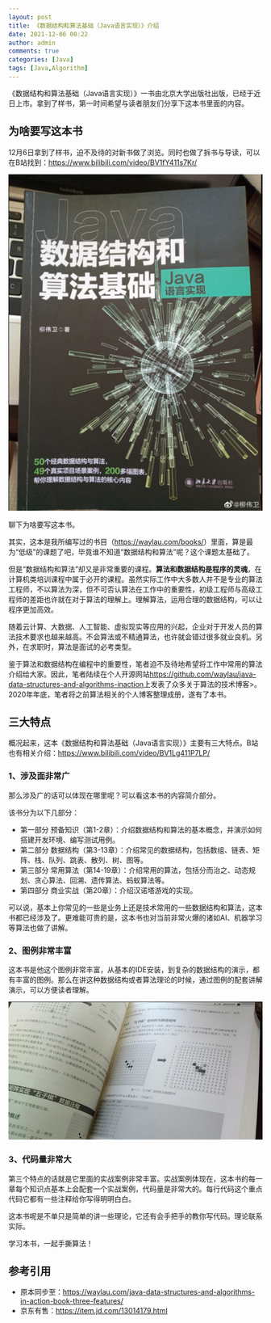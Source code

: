 ```yaml
---
layout: post
title: 《数据结构和算法基础（Java语言实现）》介绍
date: 2021-12-06 00:22
author: admin
comments: true
categories: [Java]
tags: [Java,Algorithm]
---
```


《数据结构和算法基础（Java语言实现）》一书由北京大学出版社出版，已经于近日上市。拿到了样书，第一时间希望与读者朋友们分享下这本书里面的内容。

<!-- more -->



## 为啥要写这本书

12月6日拿到了样书，迫不及待的对新书做了浏览。同时也做了拆书与导读，可以在B站找到：<https://www.bilibili.com/video/BV1fY411s7Kr/>


![](../images/post/20211206-java-data-structures-and-algorithms-001.png)

聊下为啥要写这本书。

其实，这本是我所编写过的书目（<https://waylau.com/books/>）里面，算是最为“低级”的课题了吧，毕竟谁不知道“数据结构和算法”呢？这个课题太基础了。

但是“数据结构和算法”却又是非常重要的课程。**算法和数据结构是程序的灵魂**，在计算机类培训课程中属于必开的课程。虽然实际工作中大多数人并不是专业的算法工程师，不以算法为深，但不可否认算法在工作中的重要性，初级工程师与高级工程师的差距也许就在对于算法的理解上。理解算法，运用合理的数据结构，可以让程序更加高效。

随着云计算、大数据、人工智能、虚拟现实等应用的兴起，企业对于开发人员的算法技术要求也越来越高。不会算法或不精通算法，也许就会错过很多就业良机。另外，在求职时，算法是面试的必考类型。

鉴于算法和数据结构在编程中的重要性，笔者迫不及待地希望将工作中常用的算法介绍给大家。因此，笔者陆续在个人开源网站<https://github.com/waylau/java-data-structures-and-algorithms-inaction>上发表了众多关于算法的技术博客>。2020年年底，笔者将之前算法相关的个人博客整理成册，遂有了本书。


## 三大特点

概况起来，这本《数据结构和算法基础（Java语言实现）》主要有三大特点。B站也有相关介绍：<https://www.bilibili.com/video/BV1Lg411P7LP/>


### 1、涉及面非常广

那么涉及广的话可以体现在哪里呢？可以看这本书的内容简介部分。


该书分为以下几部分：

* 第一部分 预备知识（第1-2章）：介绍数据结构和算法的基本概念，并演示如何搭建开发环境、编写测试用例。
* 第二部分 数据结构（第3-13章）：介绍常见的数据结构，包括数组、链表、矩阵、栈、队列、跳表、散列、树、图等。
* 第三部分 常用算法（第14-19章）：介绍常用的算法，包括分而治之、动态规划、贪心算法、回溯、遗传算法、蚂蚁算法等。
* 第四部分 商业实战（第20章）：介绍汉诺塔游戏的实现。


可以说，基本上你常见的一些是业务上还是技术常用的一些数据结构和算法，这本书都已经涉及了。更难能可贵的是，这本书也对当前非常火爆的诸如AI、机器学习等算法也做了讲解。

### 2、图例非常丰富

这本书是他这个图例非常丰富，从基本的IDE安装，到复杂的数据结构的演示，都有丰富的图例。那么在讲这种数据结构或者算法理论的时候，通过图例的配套讲解演示，可以方便读者理解。

![](../images/post/20211206-java-data-structures-and-algorithms-002.png)

### 3、代码量非常大

第三个特点的话就是它里面的实战案例非常丰富。实战案例体现在，这本书的每一章每个知识点基本上会配套一个实战案例，代码量是非常大的。每行代码这个重点代码它都有一些注释给你写得明明白白。

这本书呢是不单只是简单的讲一些理论，它还有会手把手的教你写代码。理论联系实际。


学习本书，一起手撕算法！

## 参考引用

* 原本同步至：<https://waylau.com/java-data-structures-and-algorithms-in-action-book-three-features/>
* 京东有售：<https://item.jd.com/13014179.html>